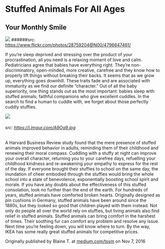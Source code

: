 # Stuffed Animals For All Ages
## Your Monthly Smile

![](https://www.flickr.com/photos/28759204@N00/4796647461/)
######src: https://www.flickr.com/photos/28759204@N00/4796647461/

If you’re sleep deprived and stressing over the product of your procrastination, all you need is a relaxing moment of love and calm. Pediatricians agree that babies have everything right. They’re non-discriminatory, open-minded, more creative, carefree and they know how to properly lift things without breaking their backs. It seems that as we grow up, everything goes downhill. These traits fade and are associated with immaturity as we find our definite “character.” Out of all the baby superiority, one thing stands out as the most important: babies sleep with stuffed animals; faithful companions who give excellent cuddles. In the search to find a human to cuddle with, we forget about those perfectly cuddly stuffies.

![](https://i.imgur.com/A9Og9.jpg)
###### src: https://i.imgur.com/A9Og9.jpg

A Harvard Business Review study found that the mere presence of stuffed animals improved behavior in adults, reminding them of their childhood and renewing their moral compass. Cuddling with a stuffy at night can improve your overall character, returning you to your carefree days, refuelling your childhood kindness and re-awakening your empathy to express for the rest of the day.
If everyone brought their stuffies to school on the same day, the inundation of cheer embodied through the stuffies would bring the whole school into a state of benevolence, exponentially boosting school spirit and morale. If you have any doubts about the effectiveness of this stuffed consolation, look no further than the end of the earth. For hundreds of years, stuffed animals have comforted broken hearts. Originally designed as pin cushions in Germany, stuffed animals have been around since the 1880s, but they looked so good that children played with them instead. Not only do people all over the world rely on stuffies, but living animals also find relief in stuffed animals. Stuffed animals can bring comfort in the harshest of times. Their soothing fur can comfort any problem and resolve any issue.
Next time you’re feeling down, you will know where to turn. By the way, IKEA has some really great stuffed animals for competitive prices.

Originally published by Blaine T. at [medium.com/tssm](https://medium.com/tssm/stuffed-animals-are-for-all-ages-1deb84da9063#.myh6yqgio) on Nov 7, 2016
